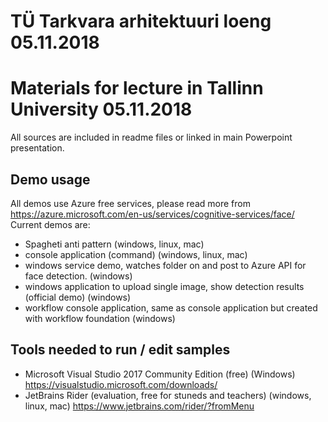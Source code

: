 # TÜ Tarkvara arhitektuuri loeng 05.11.2018


# Materials for lecture in Tallinn University 05.11.2018
All sources are included in readme files or linked in main Powerpoint presentation.

## Demo usage
All demos use Azure free services, please read more from https://azure.microsoft.com/en-us/services/cognitive-services/face/
Current demos are:
* Spagheti anti pattern (windows, linux, mac)
* console application (command) (windows, linux, mac)
* windows service demo, watches folder on and post to Azure API for face detection. (windows)
* windows application to upload single image, show detection results (official demo) (windows)
* workflow console application, same as console application but created with workflow foundation (windows)

## Tools needed to run / edit samples
* Microsoft Visual Studio 2017 Community Edition (free) (Windows) https://visualstudio.microsoft.com/downloads/
* JetBrains Rider (evaluation, free for stuneds and teachers) (windows, linux, mac) https://www.jetbrains.com/rider/?fromMenu
